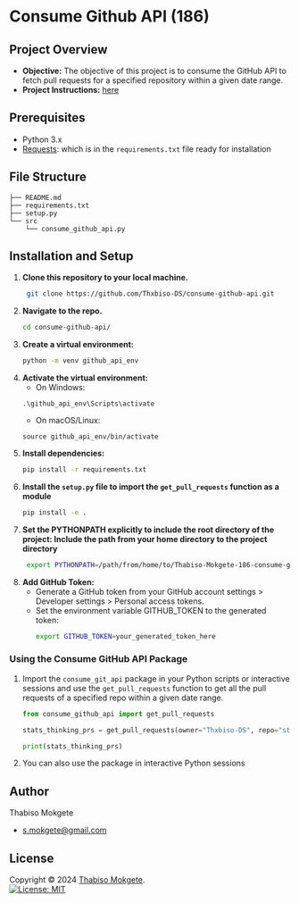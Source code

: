 # Consume Github API (186)

## Project Overview

* **Objective:** The objective of this project is to consume the GitHub API to fetch pull requests for a specified repository within a given date range.
* **Project Instructions:** [here](http://syllabus.africacode.net/projects/github-api-consume/part1/)

## Prerequisites

- Python 3.x
- [Requests](https://pypi.org/project/requests/): which is in the `requirements.txt` file ready for installation 

## File Structure

```
├── README.md
├── requirements.txt
├── setup.py
└── src
    └── consume_github_api.py
```
## Installation and Setup

1. **Clone this repository to your local machine.**
   ```bash
    git clone https://github.com/Thxbiso-DS/consume-github-api.git
   ```
2. **Navigate to the repo.**
    ```bash
    cd consume-github-api/
    ```
3. **Create a virtual environment:**
    ```bash 
    python -m venv github_api_env
    ```
4. **Activate the virtual environment:**
   - On Windows:
    ```
    .\github_api_env\Scripts\activate
    ```
   - On macOS/Linux:
    ```
    source github_api_env/bin/activate
    ```
5. **Install dependencies:**
    ```bash
    pip install -r requirements.txt
    ```
6. **Install the `setup.py` file to import the `get_pull_requests` function as a module**
    ```bash
    pip install -e .
    ```
7. **Set the PYTHONPATH explicitly to include the root directory of the project: Include the path from your home directory to the project directory**
   ```bash
    export PYTHONPATH=/path/from/home/to/Thabiso-Mokgete-186-consume-github-api-python:$PYTHONPATH

   ```
8. **Add GitHub Token:**
   - Generate a GitHub token from your GitHub account settings > Developer settings > Personal access tokens.
   - Set the environment variable GITHUB_TOKEN to the generated token:
        ```bash
        export GITHUB_TOKEN=your_generated_token_here
        ```

### Using the Consume GitHub API Package
1. Import the `consume_git_api` package in your Python scripts or interactive sessions and use the `get_pull_requests` function to get all the pull requests of a specified repo within a given date range.

    ```python
    from consume_github_api import get_pull_requests

    stats_thinking_prs = get_pull_requests(owner="Thxbiso-DS", repo="statistical-thinking", start_date="2024-07-20",  end_date="2024-07-27")
    
    print(stats_thinking_prs)
    ```
2. You can also use the package in interactive Python sessions

## Author 
Thabiso Mokgete  
* s.mokgete@gmail.com

## License 
Copyright © 2024 [Thabiso Mokgete](https://github.com/Thxbiso-DS).<br />
[![License: MIT](https://img.shields.io/badge/License-MIT-yellow.svg)](https://opensource.org/licenses/MIT)